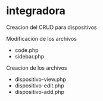 # integradora
Creacion del CRUD para dispositivos

Modificacion de los archivos 
- code.php
- sidebar.php

Creacion de los archivos
- dispositivo-view.php
- dispositivo-edit.php
- dispositivo-add.php
